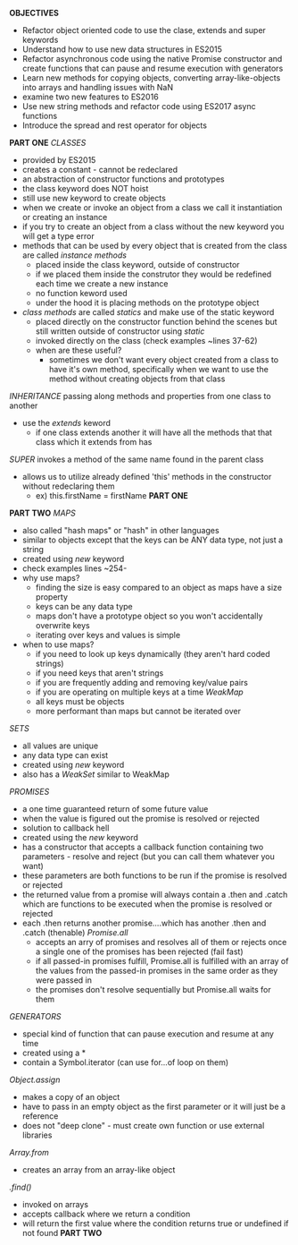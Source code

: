 __OBJECTIVES__
* Refactor object oriented code to use the clase, extends and super keywords
* Understand how to use new data structures in ES2015
* Refactor asynchronous code using the native Promise constructor and create
  functions that can pause and resume execution with generators
* Learn new methods for copying objects, converting array-like-objects into
  arrays and handling issues with NaN
* examine two new features to ES2016
* Use new string methods and refactor code using ES2017 async functions
* Introduce the spread and rest operator for objects


**PART ONE**
*CLASSES*
  * provided by ES2015
  * creates a constant - cannot be redeclared
  * an abstraction of constructor functions and prototypes
  * the class keyword does NOT hoist
  * still use new keyword to create objects
  * when we create or invoke an object from a class we call it instantiation
    or creating an instance
  * if you try to create an object from a class without the new keyword
    you will get a type error
  * methods that can be used by every object that is created from the class are
    called *instance methods*
    - placed inside the class keyword, outside of constructor
    - if we placed them inside the construtor they would be redefined each
      time we create a new instance
    - no function keword used
    - under the hood it is placing methods on the prototype object
  * *class methods* are called *statics* and make use of the static keyword
    - placed directly on the constructor function behind the scenes but still
      written outside of constructor using *static*
    - invoked directly on the class (check examples ~lines 37-62)
    - when are these useful?
      * sometimes we don't want every object created from a class to have it's
        own method, specifically when we want to use the method without creating
        objects from that class


*INHERITANCE* passing along methods and properties from one class to another
  * use the *extends* keword
    - if one class extends another it will have all the methods that that class
      which it extends from has


*SUPER* invokes a method of the same name found in the parent class
  * allows us to utilize already defined 'this' methods in the constructor without
    redeclaring them
    - ex) this.firstName = firstName
**PART ONE**


**PART TWO**
*MAPS*
  * also called "hash maps" or "hash" in other languages
  * similar to objects except that the keys can be ANY data type, not just a string
  * created using *new* keyword
  * check examples lines ~254-
  * why use maps?
    - finding the size is easy compared to an object as maps have a size property
    - keys can be any data type
    - maps don't have a prototype object so you won't accidentally overwrite keys
    - iterating over keys and values is simple
  * when to use maps?
    - if you need to look up keys dynamically (they aren't hard coded strings)
    - if you need keys that aren't strings
    - if you are frequently adding and removing key/value pairs
    - if you are operating on multiple keys at a time
  *WeakMap*
    - all keys must be objects
    - more performant than maps but cannot be iterated over

*SETS*
  * all values are unique
  * any data type can exist
  * created using *new* keyword
  * also has a *WeakSet* similar to WeakMap

*PROMISES*
  * a one time guaranteed return of some future value
  * when the value is figured out the promise is resolved or rejected
  * solution to callback hell
  * created using the *new* keyword
  * has a constructor that accepts a callback function containing two
    parameters - resolve and reject (but you can call them whatever you want)
  * these parameters are both functions to be run if the promise is
    resolved or rejected
  * the returned value from a promise will always contain a .then and .catch
    which are functions to be executed when the promise is resolved or rejected
  * each .then returns another promise....which has another .then and .catch (thenable)
  *Promise.all*
    - accepts an arry of promises and resolves all of them or rejects once a single
      one of the promises has been rejected (fail fast)
    - if all passed-in promises fulfill, Promise.all is fulfilled with an array of the
      values from the passed-in promises in the same order as they were passed in
    - the promises don't resolve sequentially but Promise.all waits for them

*GENERATORS*
  * special kind of function that can pause execution and resume at any time
  * created using a *
  * contain a Symbol.iterator (can use for...of loop on them)

*Object.assign*
  * makes a copy of an object
  * have to pass in an empty object as the first parameter or it will just be a reference
  * does not "deep clone" - must create own function or use external libraries

*Array.from*
  * creates an array from an array-like object

*.find()*
  * invoked on arrays
  * accepts callback where we return a condition
  * will return the first value where the condition returns true or
    undefined if not found
**PART TWO**
